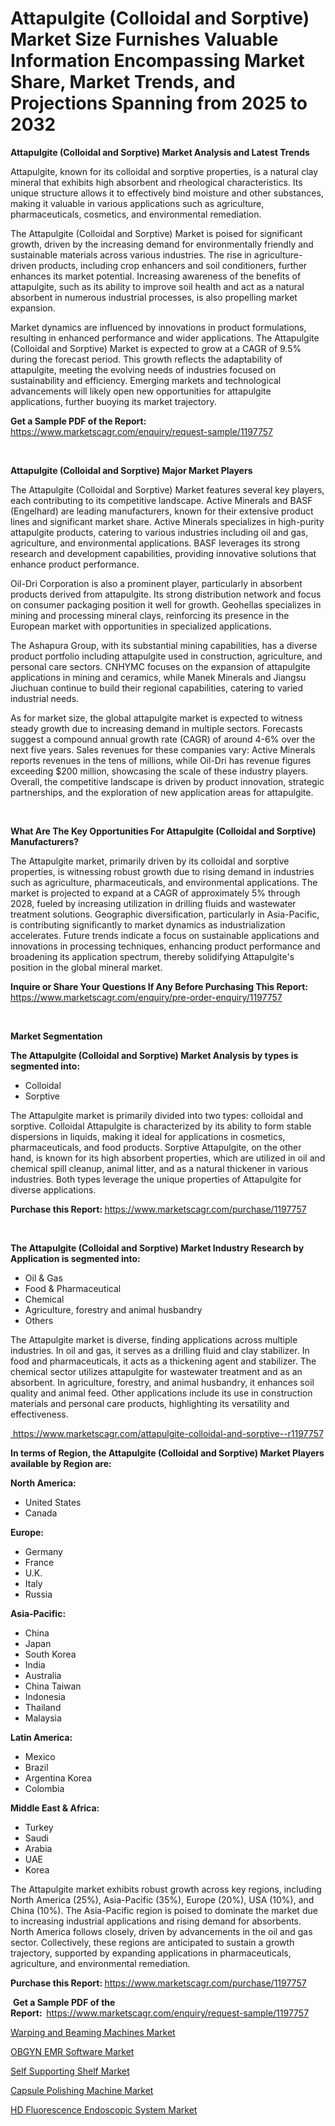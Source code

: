 <p><h1>Attapulgite (Colloidal and Sorptive) Market Size Furnishes Valuable Information Encompassing Market Share, Market Trends, and Projections Spanning from 2025 to 2032</h1></p><p><strong>Attapulgite (Colloidal and Sorptive) Market Analysis and Latest Trends</strong></p>
<p><p>Attapulgite, known for its colloidal and sorptive properties, is a natural clay mineral that exhibits high absorbent and rheological characteristics. Its unique structure allows it to effectively bind moisture and other substances, making it valuable in various applications such as agriculture, pharmaceuticals, cosmetics, and environmental remediation. </p><p>The Attapulgite (Colloidal and Sorptive) Market is poised for significant growth, driven by the increasing demand for environmentally friendly and sustainable materials across various industries. The rise in agriculture-driven products, including crop enhancers and soil conditioners, further enhances its market potential. Increasing awareness of the benefits of attapulgite, such as its ability to improve soil health and act as a natural absorbent in numerous industrial processes, is also propelling market expansion.</p><p>Market dynamics are influenced by innovations in product formulations, resulting in enhanced performance and wider applications. The Attapulgite (Colloidal and Sorptive) Market is expected to grow at a CAGR of 9.5% during the forecast period. This growth reflects the adaptability of attapulgite, meeting the evolving needs of industries focused on sustainability and efficiency. Emerging markets and technological advancements will likely open new opportunities for attapulgite applications, further buoying its market trajectory.</p></p>
<p><strong>Get a Sample PDF of the Report:&nbsp;</strong> <a href="https://www.marketscagr.com/enquiry/request-sample/1197757?utm_campaign=2241&utm_medium=2&utm_source=Github&utm_content=ia&utm_term=03022025&utm_id=attapulgite-colloidal-and-sorptive">https://www.marketscagr.com/enquiry/request-sample/1197757</a></p>
<p>&nbsp;</p>
<p><strong>Attapulgite (Colloidal and Sorptive) Major Market Players</strong></p>
<p><p>The Attapulgite (Colloidal and Sorptive) Market features several key players, each contributing to its competitive landscape. Active Minerals and BASF (Engelhard) are leading manufacturers, known for their extensive product lines and significant market share. Active Minerals specializes in high-purity attapulgite products, catering to various industries including oil and gas, agriculture, and environmental applications. BASF leverages its strong research and development capabilities, providing innovative solutions that enhance product performance.</p><p>Oil-Dri Corporation is also a prominent player, particularly in absorbent products derived from attapulgite. Its strong distribution network and focus on consumer packaging position it well for growth. Geohellas specializes in mining and processing mineral clays, reinforcing its presence in the European market with opportunities in specialized applications.</p><p>The Ashapura Group, with its substantial mining capabilities, has a diverse product portfolio including attapulgite used in construction, agriculture, and personal care sectors. CNHYMC focuses on the expansion of attapulgite applications in mining and ceramics, while Manek Minerals and Jiangsu Jiuchuan continue to build their regional capabilities, catering to varied industrial needs.</p><p>As for market size, the global attapulgite market is expected to witness steady growth due to increasing demand in multiple sectors. Forecasts suggest a compound annual growth rate (CAGR) of around 4-6% over the next five years. Sales revenues for these companies vary: Active Minerals reports revenues in the tens of millions, while Oil-Dri has revenue figures exceeding $200 million, showcasing the scale of these industry players. Overall, the competitive landscape is driven by product innovation, strategic partnerships, and the exploration of new application areas for attapulgite.</p></p>
<p>&nbsp;</p>
<p><strong>What Are The Key Opportunities For Attapulgite (Colloidal and Sorptive) Manufacturers?</strong></p>
<p><p>The Attapulgite market, primarily driven by its colloidal and sorptive properties, is witnessing robust growth due to rising demand in industries such as agriculture, pharmaceuticals, and environmental applications. The market is projected to expand at a CAGR of approximately 5% through 2028, fueled by increasing utilization in drilling fluids and wastewater treatment solutions. Geographic diversification, particularly in Asia-Pacific, is contributing significantly to market dynamics as industrialization accelerates. Future trends indicate a focus on sustainable applications and innovations in processing techniques, enhancing product performance and broadening its application spectrum, thereby solidifying Attapulgite's position in the global mineral market.</p></p>
<p><strong>Inquire or Share Your Questions If Any Before Purchasing This Report:</strong> <a href="https://www.marketscagr.com/enquiry/pre-order-enquiry/1197757?utm_campaign=2241&utm_medium=2&utm_source=Github&utm_content=ia&utm_term=03022025&utm_id=attapulgite-colloidal-and-sorptive">https://www.marketscagr.com/enquiry/pre-order-enquiry/1197757</a></p>
<p>&nbsp;</p>
<p><strong>Market Segmentation</strong></p>
<p><strong>The Attapulgite (Colloidal and Sorptive) Market Analysis by types is segmented into:</strong></p>
<p><ul><li>Colloidal</li><li>Sorptive</li></ul></p>
<p><p>The Attapulgite market is primarily divided into two types: colloidal and sorptive. Colloidal Attapulgite is characterized by its ability to form stable dispersions in liquids, making it ideal for applications in cosmetics, pharmaceuticals, and food products. Sorptive Attapulgite, on the other hand, is known for its high absorbent properties, which are utilized in oil and chemical spill cleanup, animal litter, and as a natural thickener in various industries. Both types leverage the unique properties of Attapulgite for diverse applications.</p></p>
<p><strong>Purchase this Report:&nbsp;</strong><a href="https://www.marketscagr.com/purchase/1197757?utm_campaign=2241&utm_medium=2&utm_source=Github&utm_content=ia&utm_term=03022025&utm_id=attapulgite-colloidal-and-sorptive">https://www.marketscagr.com/purchase/1197757</a></p>
<p>&nbsp;</p>
<p><strong>The Attapulgite (Colloidal and Sorptive) Market Industry Research by Application is segmented into:</strong></p>
<p><ul><li>Oil & Gas</li><li>Food & Pharmaceutical</li><li>Chemical</li><li>Agriculture, forestry and animal husbandry</li><li>Others</li></ul></p>
<p><p>The Attapulgite market is diverse, finding applications across multiple industries. In oil and gas, it serves as a drilling fluid and clay stabilizer. In food and pharmaceuticals, it acts as a thickening agent and stabilizer. The chemical sector utilizes attapulgite for wastewater treatment and as an absorbent. In agriculture, forestry, and animal husbandry, it enhances soil quality and animal feed. Other applications include its use in construction materials and personal care products, highlighting its versatility and effectiveness.</p></p>
<p><a href="https://www.marketscagr.com/attapulgite-colloidal-and-sorptive--r1197757?utm_campaign=2241&utm_medium=2&utm_source=Github&utm_content=ia&utm_term=03022025&utm_id=attapulgite-colloidal-and-sorptive">&nbsp;https://www.marketscagr.com/attapulgite-colloidal-and-sorptive--r1197757</a></p>
<p><strong>In terms of Region, the Attapulgite (Colloidal and Sorptive) Market Players available by Region are:</strong></p>
<p>
    <p> <strong> North America: </strong>
        <ul>
            <li>United States</li>
            <li>Canada</li>
        </ul>
        </p> 
    <p> <strong> Europe: </strong>
        <ul>
            <li>Germany</li>
            <li>France</li>
            <li>U.K.</li>
            <li>Italy</li>
            <li>Russia</li>
        </ul>
        </p> 
    <p> <strong> Asia-Pacific: </strong>
        <ul>
            <li>China</li>
            <li>Japan</li>
            <li>South Korea</li>
            <li>India</li>
            <li>Australia</li>
            <li>China Taiwan</li>
            <li>Indonesia</li>
            <li>Thailand</li>
            <li>Malaysia</li>
        </ul>
        </p> 
    <p> <strong> Latin America: </strong>
        <ul>
            <li>Mexico</li>
            <li>Brazil</li>
            <li>Argentina Korea</li>
            <li>Colombia</li>
        </ul>
        </p> 
    <p> <strong> Middle East & Africa: </strong>
        <ul>
            <li>Turkey</li>
            <li>Saudi</li>
            <li>Arabia</li>
            <li>UAE</li>
            <li>Korea</li>
        </ul>
    </p>
    </p>
<p><p>The Attapulgite market exhibits robust growth across key regions, including North America (25%), Asia-Pacific (35%), Europe (20%), USA (10%), and China (10%). The Asia-Pacific region is poised to dominate the market due to increasing industrial applications and rising demand for absorbents. North America follows closely, driven by advancements in the oil and gas sector. Collectively, these regions are anticipated to sustain a growth trajectory, supported by expanding applications in pharmaceuticals, agriculture, and environmental remediation.</p></p>
<p><strong>Purchase this Report: </strong><a href="https://www.marketscagr.com/purchase/1197757?utm_campaign=2241&utm_medium=2&utm_source=Github&utm_content=ia&utm_term=03022025&utm_id=attapulgite-colloidal-and-sorptive">https://www.marketscagr.com/purchase/1197757</a></p>
<p>&nbsp;<strong>Get a Sample PDF of the Report:&nbsp;&nbsp;</strong><a href="https://www.marketscagr.com/enquiry/request-sample/1197757?utm_campaign=2241&utm_medium=2&utm_source=Github&utm_content=ia&utm_term=03022025&utm_id=attapulgite-colloidal-and-sorptive">https://www.marketscagr.com/enquiry/request-sample/1197757</a></p>
<p><strong></strong></p>
<p><p><a href="https://www.linkedin.com/pulse/report-global-warping-beaming-machines-size-valuation-current-fn3ff?utm_campaign=2241&utm_medium=2&utm_source=Github&utm_content=ia&utm_term=03022025&utm_id=attapulgite-colloidal-and-sorptive">Warping and Beaming Machines Market</a></p><p><a href="https://www.linkedin.com/pulse/evaluating-obgyn-emr-software-market-size-growth-potential-company-yvwff?utm_campaign=2241&utm_medium=2&utm_source=Github&utm_content=ia&utm_term=03022025&utm_id=attapulgite-colloidal-and-sorptive">OBGYN EMR Software Market</a></p><p><a href="https://www.linkedin.com/pulse/regional-segment-trends-self-supporting-shelf-market-2025-2032-yhxdf?utm_campaign=2241&utm_medium=2&utm_source=Github&utm_content=ia&utm_term=03022025&utm_id=attapulgite-colloidal-and-sorptive">Self Supporting Shelf Market</a></p><p><a href="https://www.linkedin.com/pulse/capsule-polishing-machine-market-expansion-comprehensive-analysis-5dtwf?utm_campaign=2241&utm_medium=2&utm_source=Github&utm_content=ia&utm_term=03022025&utm_id=attapulgite-colloidal-and-sorptive">Capsule Polishing Machine Market</a></p><p><a href="https://www.linkedin.com/pulse/global-hd-fluorescence-endoscopic-system-market-analysis-explosive-tisaf?utm_campaign=2241&utm_medium=2&utm_source=Github&utm_content=ia&utm_term=03022025&utm_id=attapulgite-colloidal-and-sorptive">HD Fluorescence Endoscopic System Market</a></p></p>